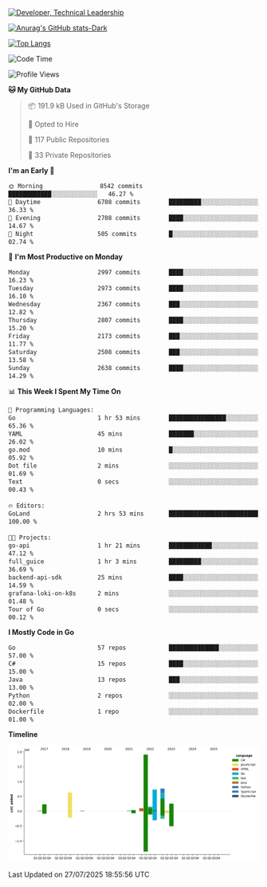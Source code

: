 <div>
  <a href="https://www.linkedin.com/in/arielpineiro/" target="_blank" rel="nofollow noopener noreferrer">
    <img src="https://img.shields.io/badge/-LinkedIn-%230077B5?style=for-the-badge&logo=linkedin&logoColor=white" alt="Developer, Technical Leadership" title="Ariel Piñeiro">
  </a>
</div>

[![Anurag's GitHub stats-Dark](https://github-readme-stats.vercel.app/api?username=arielsrv&show_icons=true&theme=dark#gh-dark-mode-only)](https://github.com/anuraghazra/github-readme-stats#gh-dark-mode-only)

[![Top Langs](https://github-readme-stats.vercel.app/api/top-langs/?username=arielsrv&layout=compact&langs_count=10&theme=dark#gh-dark-mode-only)](https://github.com/anuraghazra/github-readme-stats&theme=dark#gh-dark-mode-only)

<!--START_SECTION:waka-->
![Code Time](http://img.shields.io/badge/Code%20Time-1%2C355%20hrs%2013%20mins-blue)

![Profile Views](http://img.shields.io/badge/Profile%20Views-59-blue)

**🐱 My GitHub Data** 

> 📦 191.9 kB Used in GitHub's Storage 
 > 
> 💼 Opted to Hire
 > 
> 📜 117 Public Repositories 
 > 
> 🔑 33 Private Repositories 
 > 
**I'm an Early 🐤** 

```text
🌞 Morning                8542 commits        ████████████░░░░░░░░░░░░░   46.27 % 
🌆 Daytime                6708 commits        █████████░░░░░░░░░░░░░░░░   36.33 % 
🌃 Evening                2708 commits        ████░░░░░░░░░░░░░░░░░░░░░   14.67 % 
🌙 Night                  505 commits         █░░░░░░░░░░░░░░░░░░░░░░░░   02.74 % 
```
📅 **I'm Most Productive on Monday** 

```text
Monday                   2997 commits        ████░░░░░░░░░░░░░░░░░░░░░   16.23 % 
Tuesday                  2973 commits        ████░░░░░░░░░░░░░░░░░░░░░   16.10 % 
Wednesday                2367 commits        ███░░░░░░░░░░░░░░░░░░░░░░   12.82 % 
Thursday                 2807 commits        ████░░░░░░░░░░░░░░░░░░░░░   15.20 % 
Friday                   2173 commits        ███░░░░░░░░░░░░░░░░░░░░░░   11.77 % 
Saturday                 2508 commits        ███░░░░░░░░░░░░░░░░░░░░░░   13.58 % 
Sunday                   2638 commits        ████░░░░░░░░░░░░░░░░░░░░░   14.29 % 
```


📊 **This Week I Spent My Time On** 

```text
💬 Programming Languages: 
Go                       1 hr 53 mins        ████████████████░░░░░░░░░   65.36 % 
YAML                     45 mins             ███████░░░░░░░░░░░░░░░░░░   26.02 % 
go.mod                   10 mins             █░░░░░░░░░░░░░░░░░░░░░░░░   05.92 % 
Dot file                 2 mins              ░░░░░░░░░░░░░░░░░░░░░░░░░   01.69 % 
Text                     0 secs              ░░░░░░░░░░░░░░░░░░░░░░░░░   00.43 % 

🔥 Editors: 
GoLand                   2 hrs 53 mins       █████████████████████████   100.00 % 

🐱‍💻 Projects: 
go-api                   1 hr 21 mins        ████████████░░░░░░░░░░░░░   47.12 % 
full_guice               1 hr 3 mins         █████████░░░░░░░░░░░░░░░░   36.69 % 
backend-api-sdk          25 mins             ████░░░░░░░░░░░░░░░░░░░░░   14.59 % 
grafana-loki-on-k8s      2 mins              ░░░░░░░░░░░░░░░░░░░░░░░░░   01.48 % 
Tour of Go               0 secs              ░░░░░░░░░░░░░░░░░░░░░░░░░   00.12 % 
```

**I Mostly Code in Go** 

```text
Go                       57 repos            ██████████████░░░░░░░░░░░   57.00 % 
C#                       15 repos            ████░░░░░░░░░░░░░░░░░░░░░   15.00 % 
Java                     13 repos            ███░░░░░░░░░░░░░░░░░░░░░░   13.00 % 
Python                   2 repos             ░░░░░░░░░░░░░░░░░░░░░░░░░   02.00 % 
Dockerfile               1 repo              ░░░░░░░░░░░░░░░░░░░░░░░░░   01.00 % 
```



**Timeline**

![Lines of Code chart](https://raw.githubusercontent.com/arielsrv/arielsrv/main/assets/bar_graph.png)


 Last Updated on 27/07/2025 18:55:56 UTC
<!--END_SECTION:waka-->
